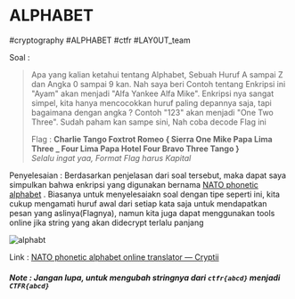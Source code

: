 # ALPHABET
#cryptography #ALPHABET #ctfr #LAY0UT_team 

Soal :

> Apa yang kalian ketahui tentang Alphabet, Sebuah Huruf A sampai Z dan Angka 0 sampai 9 kan. Nah saya beri Contoh tentang Enkripsi ini "Ayam" akan menjadi "Alfa Yankee Alfa Mike". Enkripsi nya sangat simpel, kita hanya mencocokkan huruf paling depannya saja, tapi bagaimana dengan angka ? Contoh "123" akan menjadi "One Two Three". Sudah paham kan sampe sini, Nah coba decode Flag ini  
> 
> Flag : **Charlie Tango Foxtrot Romeo { Sierra One Mike Papa Lima Three _ Four Lima Papa Hotel Four Bravo Three Tango }**  
_Selalu ingat yaa, Format Flag harus Kapital_

Penyelesaian :
Berdasarkan penjelasan dari soal tersebut, maka dapat saya simpulkan bahwa enkripsi yang digunakan bernama [NATO phonetic alphabet](https://en.wikipedia.org/wiki/NATO_phonetic_alphabet) . Biasanya untuk menyelesaiakn soal dengan tipe seperti ini, kita cukup mengamati huruf awal dari setiap kata saja untuk mendapatkan pesan yang aslinya(Flagnya), namun kita juga dapat menggunakan tools online jika string yang akan didecrypt terlalu panjang

![alphabt](https://user-images.githubusercontent.com/46299092/130033850-af9e6167-d1c5-4126-95ee-4dda2f6fcb77.png)


Link : [NATO phonetic alphabet online translator — Cryptii](https://cryptii.com/pipes/nato-phonetic-alphabet)

##### Note : Jangan lupa, untuk mengubah stringnya dari `ctfr{abcd}` menjadi `CTFR{abcd}`

